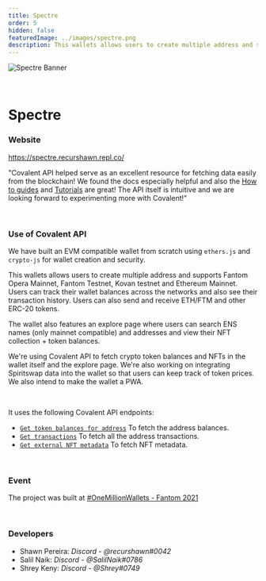 ```yaml
---
title: Spectre
order: 5
hidden: false
featuredImage: ../images/spectre.png
description: This wallets allows users to create multiple address and supports Fantom Opera Mainnet, Fantom Testnet, Kovan testnet and Ethereum Mainnet.
---
```


![Spectre Banner](../../images/spectre.png)

&nbsp;

# Spectre

### Website

https://spectre.recurshawn.repl.co/

<Aside>

"Covalent API helped serve as an excellent resource for fetching data easily from the blockchain! We found the docs especially helpful and also the [How to guides](http://localhost:1313/docs/learn/guides) and [Tutorials](http://localhost:1313/docs/learn/tutorials) are great! The API itself is intuitive and we are looking forward to experimenting more with Covalent!"

</Aside>

&nbsp;

### Use of Covalent API

We have built an EVM compatible wallet from scratch using `ethers.js` and `crypto-js` for wallet creation and security.

This wallets allows users to create multiple address and supports Fantom Opera Mainnet, Fantom Testnet, Kovan testnet and Ethereum Mainnet. Users can track their wallet balances across the networks and also see their transaction history. Users can also send and receive ETH/FTM and other ERC-20 tokens. 

The wallet also features an explore page where users can search ENS names (only mainnet compatible) and addresses and view their NFT collection + token balances. 

We're using Covalent API to fetch crypto token balances and NFTs in the wallet itself and the explore page. We're also working on integrating Spiritswap data into the wallet so that users can keep track of token prices. We also intend to make the wallet a PWA.

&nbsp;

It uses the following Covalent API endpoints:
- [`Get token balances for address`](https://www.covalenthq.com/docs/api/#get-/v1/{chain_id}/address/{address}/balances_v2/) To fetch the address balances.
- [`Get transactions`](https://www.covalenthq.com/docs/api/#get-/v1/{chain_id}/address/{address}/transactions_v2/) To fetch all the address transactions.
- [`Get external NFT metadata`](https://www.covalenthq.com/docs/api/#get-/v1/{chain_id}/tokens/{contract_address}/nft_metadata/{token_id}/) To fetch NFT metadata.


&nbsp;

### Event

The project was built at [#OneMillionWallets - Fantom 2021](https://www.covalenthq.com/blog/omw-fantom-winners/)

&nbsp;

### Developers
- Shawn Pereira: _Discord - @recurshawn#0042_
- Salil Naik: _Discord - @SalilNaik#0786_
- Shrey Keny: _Discord - @Shrey#0749_ 